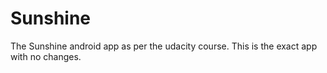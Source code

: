 # Sunshine
The Sunshine android app as per the udacity course.
This is the exact app with no changes.
